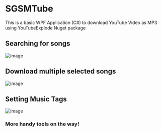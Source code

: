# SGSMTube
This is a basic WPF Application (C#) to download YouTube Video as MP3 using YouTubeExplode Nuget package

## Searching for songs
![image](https://github.com/sgsmawesh/SGSMTube/assets/25814670/61edb89d-32f2-43f5-9993-daff6be9548c)

## Download multiple selected songs
![image](https://github.com/sgsmawesh/SGSMTube/assets/25814670/5833cb65-99c5-4737-91f0-74572e26b433)

## Setting Music Tags
![image](https://github.com/sgsmawesh/SGSMTube/assets/25814670/4389222d-56dd-4363-8f2f-fe2d285952d7)

### More handy tools on the way! 
